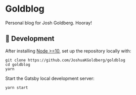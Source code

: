# Goldblog

Personal blog for Josh Goldberg.
Hooray!

## 🚀 Development

After installing [Node >=10](https://nodejs.org/en/download), set up the repository locally with:

```shell
git clone https://github.com/JoshuaKGoldberg/goldblog
cd goldblog
yarn
```

Start the Gatsby local development server:

```shell
yarn start
```
